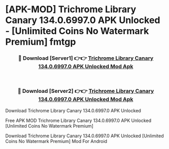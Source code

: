 # [APK-MOD] Trichrome Library Canary 134.0.6997.0 APK Unlocked - [Unlimited Coins No Watermark Premium] fmtgp



<div align="center">
<h3>🔴 Download [Server1] 👉👉 <a href="https://momento.my/?title=Trichrome_Library_Canary_134.0.6997.0_APK_Unlocked">Trichrome Library Canary 134.0.6997.0 APK Unlocked Mod Apk</a></h3><br>

<h3>🔴 Download [Server2] 👉👉 <a href="https://momento.my/?title=Trichrome_Library_Canary_134.0.6997.0_APK_Unlocked">Trichrome Library Canary 134.0.6997.0 APK Unlocked Mod Apk</a></h3>
</div>



Download Trichrome Library Canary 134.0.6997.0 APK Unlocked 

Free APK MOD Trichrome Library Canary 134.0.6997.0 APK Unlocked [Unlimited Coins No Watermark Premium]

Download Trichrome Library Canary 134.0.6997.0 APK Unlocked [Unlimited Coins No Watermark Premium] Mod For Android
